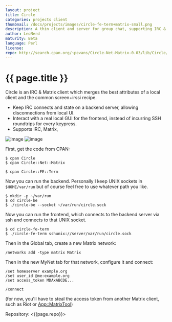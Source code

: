 ```yaml
---
layout: project
title: Circle
categories: projects client
thumbnail: /docs/projects/images/circle-fe-term+matrix-small.png
description: A thin client and server for group chat, supporting IRC & Matrix
author: LeoNerd
maturity: Beta
language: Perl
license: 
repo: http://search.cpan.org/~pevans/Circle-Net-Matrix-0.03/lib/Circle/Net/Matrix.pm
---
```


# {{ page.title }}
Circle is an IRC & Matrix client which merges the best attributes of a local client and the common screen+irssi recipe.

* Keep IRC connects and state on a backend server, allowing disconnections from local UI.
* Interact with a real local GUI for the frontend, instead of incurring SSH roundtrips for every keypress.
* Supports IRC, Matrix,

![image](http://www.leonerd.org.uk/code/circle/circle-two-fes.png)
![image](/docs/projects/images/circle-fe-term+matrix.png)

First, get the code from CPAN:

```
$ cpan Circle
$ cpan Circle::Net::Matrix

$ cpan Circle::FE::Term
```

Now you can run the backend. Personally I keep UNIX sockets in `$HOME/var/run` but of course feel free to use whatever path you like.

```
$ mkdir -p ~/var/run
$ cd circle-be
$ ./circle-be --socket ~/var/run/circle.sock
```

Now you can run the frontend, which connects to the backend server via ssh and connects to that UNIX socket.

```
$ cd circle-fe-term
$ ./circle-fe-term sshunix://server/var/run/circle.sock
```

Then in the Global tab, create a new Matrix network:

```
/networks add -type matrix Matrix
```

Then in the new MyNet tab for that network, configure it and connect:

```
/set homeserver example.org
/set user_id @me:example.org
/set access_token MDAxABCDE...

/connect
```

(for now, you'll have to steal the access token from another Matrix client, such as Riot or [App::MatrixTool](https://metacpan.org/pod/App::MatrixTool))

Repository: <{{page.repo}}>
